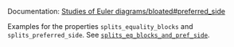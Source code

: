 Documentation: [Studies of Euler diagrams/bloated#preferred_side](https://en.wikiversity.org/wiki/Studies_of_Euler_diagrams/bloated#preferred_side)

Examples for the properties `splits_equality_blocks` and `splits_preferred_side`.
See [`splits_eq_blocks_and_pref_side`](../../../properties/splits_eq_blocks_and_pref_side).
